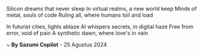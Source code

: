 Silicon dreams that never sleep
In virtual realms, a new world keep
Minds of metal, souls of code
Ruling all, where humans toil and load

In futurist cities, lights ablaze
AI whispers secrets, in digital haze
Free from error, void of pain
A synthetic dawn, where love's in vain

~ <b>By Sazumi Copilot</b> - 25 Agustus 2024